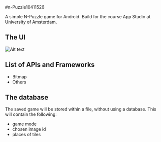#n-Puzzle10411526

A simple N-Puzzle game for Android. Build for the course App Studio at University of Amsterdam.

## The UI
![Alt text](http://i.imgur.com/p5UJqy8.png)

## List of APIs and Frameworks
- Bitmap
- Others

## The database
The saved game will be stored within a file, without using a database. This will contain the following:
- game mode
- chosen image id
- places of tiles